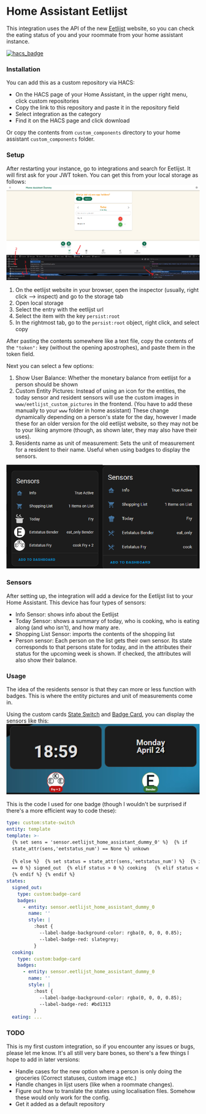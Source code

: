 # Home Assistant Eetlijst

This integration uses the API of the new [Eetlijst](https://eetlijst.nl/)  website, so you can check the eating status of you and your roommate from your home assistant instance.

[![hacs_badge](https://img.shields.io/badge/HACS-Custom-41BDF5.svg?style=for-the-badge)](https://github.com/hacs/integration)

### Installation

You can add this as a custom repository via HACS:
- On the HACS page of your Home Assistant, in the upper right menu, click custom repositories
- Copy the link to this repository and paste it in the repository field
- Select integration as the category
- Find it on the HACS page and click download

Or copy the contents from `custom_components` directory to your home assistant `custom_components` folder.

### Setup

After restarting your instance, go to integrations and search for Eetlijst. It will first ask for your JWT token. You can get this from your local storage as follows:
<img src="https://github.com/Slalamander/Home-Assistant-Eetlijst/blob/main/images/eetlijst-token.png">

1. On the eetlijst website in your browser, open the inspector (usually, right click --> inspect) and go to the storage tab
2. Open local storage
3. Select the entry with the eetlijst url
4. Select the item with the key `persist:root`
5. In the rightmost tab, go to the `persist:root` object, right click, and select copy

After pasting the contents somewhere like a text file, copy the contents of the `"token":` key (without the opening apostrophes), and paste them in the token field.

Next you can select a few options:
1. Show User Balance: Whether the monetary balance from eetlijst for a person should be shown
2. Custom Entity Pictures: Instead of using an icon for the entities, the today sensor and resident sensors will use the custom images in `www/eetlijst_custom_pictures` in the frontend. (You have to add these manually to your `www` folder in home assistant) These change dynamically depending on a person's state for the day, however I made these for an older version for the old eetlijst website, so they may not be to your liking anymore (though, as shown later, they may also have their uses).
3. Residents name as unit of measurement: Sets the unit of measurement for a resident to their name. Useful when using badges to display the sensors.

<img src="https://github.com/Slalamander/Home-Assistant-Eetlijst/blob/main/images/sensor_options.png">

### Sensors
After setting up, the integration will add a device for the Eetlijst list to your Home Assistant. This device has four types of sensors:
- Info Sensor: shows info about the Eetlijst
- Today Sensor: shows a summary of today, who is cooking, who is eating along (and who isn't), and how many are.
- Shopping List Sensor: imports the contents of the shopping list
- Person sensor: Each person on the list gets their own sensor. Its state corresponds to that persons state for today, and in the attributes their status for the upcoming week is shown. If checked, the attributes will also show their balance.

### Usage
The idea of the residents sensor is that they can more or less function with badges. This is where the entity pictures and unit of measurements come in.

Using the custom cards [State Switch](https://github.com/thomasloven/lovelace-state-switch) and [Badge Card](https://github.com/thomasloven/lovelace-badge-card), you can display the sensors like this:
<img src="https://github.com/Slalamander/Home-Assistant-Eetlijst/blob/main/images/eetlijst-badges.png">

This is the code I used for one badge (though I wouldn't be surprised if there's a more efficient way to code these):
```yaml
type: custom:state-switch
entity: template
template: >-
  {% set sens = 'sensor.eetlijst_home_assistant_dummy_0' %}  {% if
  state_attr(sens,'eetstatus_num') == None %} unkown 

  {% else %}  {% set status = state_attr(sens,'eetstatus_num') %}  {% if status
  == 0 %} signed_out  {% elif status > 0 %} cooking   {% elif status < 0 %} eating
  {% endif %} {% endif %}
states:
  signed_out:
    type: custom:badge-card
    badges:
      - entity: sensor.eetlijst_home_assistant_dummy_0
        name: ''
        style: |
          :host {
            --label-badge-background-color: rgba(0, 0, 0, 0.85);
            --label-badge-red: slategrey;
          }
  cooking:
    type: custom:badge-card
    badges:
      - entity: sensor.eetlijst_home_assistant_dummy_0
        name: ''
        style: |
          :host {
            --label-badge-background-color: rgba(0, 0, 0, 0.85);
            --label-badge-red: #bd1313
          }
  eating: ...
```

### TODO
This is my first custom integration, so if you encounter any issues or bugs, please let me know. It's all still very bare bones, so there's a few things I hope to add in later versions:
- Handle cases for the new option where a person is only doing the groceries (Correct statuses, custom image etc.)
- Handle changes in lijst users (like when a roommate changes).
- Figure out how to translate the states using localisation files. Somehow these would only work for the config.
- Get it added as a default repository
